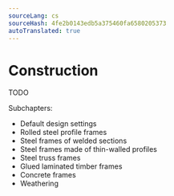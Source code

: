 ```yaml
---
sourceLang: cs
sourceHash: 4fe2b0143edb5a375460fa6580205373
autoTranslated: true
---
```



# Construction

TODO

Subchapters:

 - Default design settings
 - Rolled steel profile frames
 - Steel frames of welded sections
 - Steel frames made of thin-walled profiles
 - Steel truss frames
 - Glued laminated timber frames
 - Concrete frames
 - Weathering
